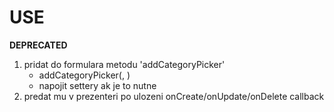# USE

**DEPRECATED**

1. pridat do formulara metodu 'addCategoryPicker'
	* addCategoryPicker(<name>, <label>)
	* napojit settery ak je to nutne
2. predat mu v prezenteri po ulozeni onCreate/onUpdate/onDelete callback